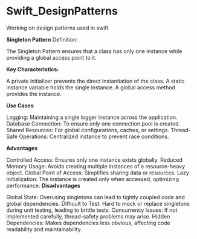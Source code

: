 # Swift_DesignPatterns
Working on design patterns used in swift


**Singleton Pattern**
Definition:

The Singleton Pattern ensures that a class has only one instance while providing a global access point to it.

**Key Characteristics:**

A private initializer prevents the direct instantiation of the class.
A static instance variable holds the single instance.
A global access method provides the instance.

**Use Cases**

Logging: Maintaining a single logger instance across the application.
Database Connection: To ensure only one connection pool is created.
Shared Resources: For global configurations, caches, or settings.
Thread-Safe Operations: Centralized instance to prevent race conditions.

**Advantages**

Controlled Access: Ensures only one instance exists globally.
Reduced Memory Usage: Avoids creating multiple instances of a resource-heavy object.
Global Point of Access: Simplifies sharing data or resources.
Lazy Initialization: The instance is created only when accessed, optimizing performance.
**Disadvantages**

Global State: Overusing singletons can lead to tightly coupled code and global dependencies.
Difficult to Test: Hard to mock or replace singletons during unit testing, leading to brittle tests.
Concurrency Issues: If not implemented carefully, thread-safety problems may arise.
Hidden Dependencies: Makes dependencies less obvious, affecting code readability and maintainability.

